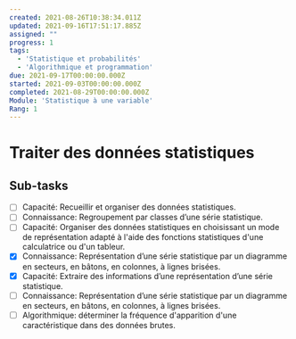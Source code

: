 ```yaml
---
created: 2021-08-26T10:38:34.011Z
updated: 2021-09-16T17:51:17.885Z
assigned: ""
progress: 1
tags:
  - 'Statistique et probabilités'
  - 'Algorithmique et programmation'
due: 2021-09-17T00:00:00.000Z
started: 2021-09-03T00:00:00.000Z
completed: 2021-08-29T00:00:00.000Z
Module: 'Statistique à une variable'
Rang: 1
---
```


# Traiter des données statistiques

## Sub-tasks

- [ ] Capacité: Recueillir et organiser des données statistiques.
- [ ] Connaissance: Regroupement par classes d’une série statistique.
- [ ] Capacité: Organiser des données statistiques en choisissant un mode de représentation adapté à l'aide des fonctions statistiques d'une calculatrice ou d'un tableur.
- [x] Connaissance: Représentation d’une série statistique par un diagramme en secteurs, en bâtons, en colonnes, à lignes brisées.
- [x] Capacité: Extraire des informations d’une représentation d’une série statistique.
- [ ] Connaissance: Représentation d’une série statistique par un diagramme en secteurs, en bâtons, en colonnes, à lignes brisées.
- [ ] Algorithmique: déterminer la fréquence d'apparition d'une caractéristique dans des données brutes.
